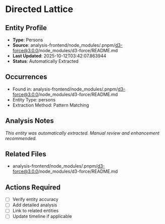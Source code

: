 # Directed Lattice

## Entity Profile
- **Type**: Persons
- **Source**: analysis-frontend/node_modules/.pnpm/d3-force@3.0.0/node_modules/d3-force/README.md
- **Last Updated**: 2025-10-12T03:42:07.863944
- **Status**: Automatically Extracted

## Occurrences
- Found in: analysis-frontend/node_modules/.pnpm/d3-force@3.0.0/node_modules/d3-force/README.md
- Entity Type: persons
- Extraction Method: Pattern Matching

## Analysis Notes
*This entity was automatically extracted. Manual review and enhancement recommended.*

## Related Files
- analysis-frontend/node_modules/.pnpm/d3-force@3.0.0/node_modules/d3-force/README.md

## Actions Required
- [ ] Verify entity accuracy
- [ ] Add detailed analysis
- [ ] Link to related entities
- [ ] Update timeline if applicable
